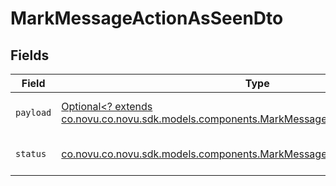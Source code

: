 # MarkMessageActionAsSeenDto


## Fields

| Field                                                                                                                                                       | Type                                                                                                                                                        | Required                                                                                                                                                    | Description                                                                                                                                                 |
| ----------------------------------------------------------------------------------------------------------------------------------------------------------- | ----------------------------------------------------------------------------------------------------------------------------------------------------------- | ----------------------------------------------------------------------------------------------------------------------------------------------------------- | ----------------------------------------------------------------------------------------------------------------------------------------------------------- |
| `payload`                                                                                                                                                   | [Optional<? extends co.novu.co.novu.sdk.models.components.MarkMessageActionAsSeenDtoPayload>](../../models/components/MarkMessageActionAsSeenDtoPayload.md) | :heavy_minus_sign:                                                                                                                                          | Message action payload                                                                                                                                      |
| `status`                                                                                                                                                    | [co.novu.co.novu.sdk.models.components.MarkMessageActionAsSeenDtoStatus](../../models/components/MarkMessageActionAsSeenDtoStatus.md)                       | :heavy_check_mark:                                                                                                                                          | Message action status                                                                                                                                       |